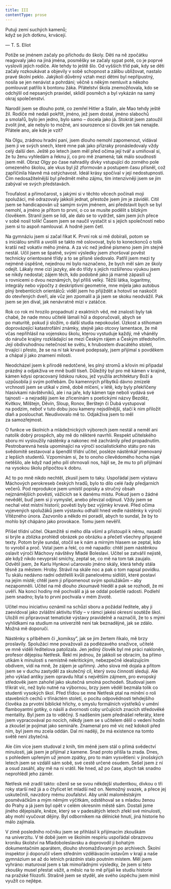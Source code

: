 ```yaml
---
title: III
contentType: prose
---
```


<section>

Putuji zemí suchých kamenů;  
když se jich dotknu, krvácejí.

— T. S. Eliot

Potíže se jménem začaly po příchodu do školy. Děti na ně zpočátku reagovaly jako na jiná jména, posměšky se začaly sypat poté, co je poprvé vyslovili jejich rodiče. Ale tehdy to ještě šlo. Od vyšších tříd pak, kdy se děti začaly rozkoukávat a objevily v sobě schopnost a zálibu ubližovat, nastalo pravé školní peklo. Jakýkoli důvěrný vztah mezi dětmi byl nepřípustný, nosila se jen nenávist a pohrdání; věčně s někým nemluvit a někoho pomlouvat patřilo k bontonu žáka. Přátelství škola znemožňovala, kdo se odchýlil od nepsaných pravidel, sklidil posměch a byl vykázán na samý okraj společenství.

Narodil jsem se dlouho poté, co zemřel Hitler a Stalin, ale Mao tehdy ještě žil. Rodiče mě nedali pokřtít, jméno, jež jsem dostal, jméno slabochů a smolařů, bylo jen jedno, bylo samo – docela jako já. Stokrát jsem zatoužil zvolit jiné, ale nebylo to možné, ani sourozence si člověk jen tak nenajde. Přátele ano, ale kde je vzít?

Na Olgu, zrádnou hradní paní, jsem dlouho nemohl zapomenout, vídával jsem ji ve svých snech, které mne pak jako přízraky pronásledovaly vždy celý další den. Ještě po letech jsem měl před očima její tvář a umiňoval si, že tu ženu vyhledám a řeknu jí, co pro mě znamená; tak málo soudnosti jsem měl. Obraz Olgy po čase nahradily dívky vstupující do zorného pole omezeného školou, ale vkus byl již zformován a postupem času přísněl, což zapříčinila hlavně má ostýchavost. Ideál krásy spočíval v její nedostupnosti. Čím nedosažitelnější byl předmět mého zájmu, tím intenzivněji jsem se jím zabýval ve svých představách.

Troufalost a přímočarost, s jakými si v těchto věcech počínali moji spolužáci, mě odrazovaly jakkoli jednat, přestože jsem jim je záviděl. Cítil jsem se handicapován už samým svým jménem, ani představit bych se byl nemohl, a jméno je přitom to první, o co se musíte podělit s blízkým člověkem. Stranil jsem se lidí, ale dalo se to vydržet, sám jsem jich přece v sobě nosil tolik! Časem jsem se naučil vystačit si s jejich společností nebo jsem si to aspoň namlouval. A hodně jsem četl.

Na gymnáziu jsem si začal říkat K. První rok si mě dobírali, potom se s iniciálou smířili a uvolili se takto mě oslovovat, bylo to koneckonců o tolik kratší než vokativ mého jména. A za víc než jediné písmeno jsem jim stejně nestál. Učil jsem se špatně, svými výsledky jsem zhoršoval pověst technicky orientované třídy a to se přísně sledovalo. Patřil jsem mezi ty nejméně úspěšné, nejednou mi bylo naznačeno, že bych měl sám ze školy odejít. Lákaly mne cizí jazyky, ale do třídy s jejich rozšířenou výukou jsem se nikdy nedostal; zájem těch, kdo podobně jako já marně zápasili už s rovnicemi o dvou neznámých, byl příliš velký. Těžší látka, logaritmy, integrály nebo výpočty z deskriptivní geometrie, mne míjela jako autobus plný brebentících orientálců: viděl jsem ho přijíždět a hotovil se naskočit do otevřených dveří, ale vůz jen zpomalil a já jsem se skoku neodvážil. Pak jsem se jen díval, jak nenávratně mizí v zatáčce.

Rok co rok mi hrozilo propadnutí z exaktních věd, mé znalosti byly tak chabé, že nade mnou učitelé lámali hůl a doporučovali, abych se po maturitě, pokud ji složím, o další studia nepokoušel. Úzkost a stihomam doprovázející katastrofální známky, stejně jako otcovy lamentace, že mě včas nepřihlásil na vojenskou školu, kterou vystuduje každý, mě vháněly do náruče krajiny rozkládající se mezi Českým rájem a Českým středohořím. Její obdivuhodnou netečnost ke světu, k hrubostem dvacátého století, trvající i přesto, že se na ní tak krvavě podepsaly, jsem přijímal s povděkem a chápal ji jako znamení milosti.

Neodcházel jsem k přírodě nedotčené, les plný stromů a křovin mi připadal prázdný a odjakživa ve mně budil tíseň. Důležitý byl pro mě kámen v krajině, kámen kdysi opracovaný lidskou rukou, jež využila architektury Boží a uzpůsobila ji svým potřebám. Do kamenných příbytků dávno zmizelé vrchnosti jsem se utíkal v zimě, době mlčení, v létě, kdy byly překřičeny hlasivkami návštěvníků, ale i na jaře, kdy kámen taje neboli vydává své tajnosti – a nejraději jsem ke zříceninám s poetickými názvy Bezděz, Kvítkov, Milštejn, Děvín, Sloup, Ronov, Berštejn či Dubá vystupoval na podzim, neboť v tuto dobu jsou kameny nejsdílnější, stačí k nim přiložit dlaň a poslouchat. Neudivovalo mě to. Odjakživa jsem to měl za samozřejmost.

O funkce ve školních a mládežnických výborech jsem nestál a neměl ani natolik dobrý prospěch, aby mě do některé navrhli. Respekt učitelského sboru mi vysloužily nástěnky a nakonec mě zachránily před propadnutím. Pestrobarevná hesla upomínající na výročí socialistického státu pro nás svědomitě sestavoval a špendlil třídní učitel, posléze nástěnkář jmenovaný z lepších studentů. Vzpomínám si, že to onoho cílevědomého hocha nijak netěšilo, ale když nad jeho pílí ohrnovali nos, hájil se, že mu to při přijímání na vysokou školu připočtou k dobru.

Ač to po mně nikdo nechtěl, zkusil jsem to taky. Uspořádal jsem výstavu Máchových perokreseb českých hradů, bylo to dílo celé řady předjarních večerů. Pod reprodukce jsem umístil popisky a stručný obsah nejznámějších pověstí, vážících se k danému místu. Pokud jsem o žádné nevěděl, buď jsem si ji vymyslel, anebo převzal odjinud. Vždy jsem se nechal vést místní historií; pověsti byly bez výjimky krvavé. Před očima vyjevených spolužáků jsem výstavku odhalil hned vedle nástěnky k výročí Vítězného února. Zazvonilo a někdo mi poradil, abych to sundal, že by to mohlo být chápáno jako provokace. Tomu jsem nevěřil.

Přišel třídní učitel. Okamžitě si mého díla všiml a přistoupil k němu, nasadil si brýle a zblízka prohlédl obrázek po obrázku a přečetl všechny připojené texty. Potom brýle sundal, otočil se k nám a mírným hlasem se zeptal, kdo to vyrobil a proč. Vstal jsem a řekl, co mě napadlo: chtěl jsem nástěnkou oslavit výročí Máchovy návštěvy Mladé Boleslavi. Učitel se zatvářil nejistě, ale když nikdo nevyprskl smíchy, zeptal se, co mě na tom tak zaujalo. Odvětil jsem, že Karlu Hynkovi učarovalo jméno skály, která tehdy stála těsně za městem: Hroby. Strávil na skále noc a pak o tom napsal povídku. Tu skálu nedávno radní odstřelili kvůli panelovému sídlišti, které postaví na jejím místě; chtěl jsem ji připomenout svým spolužákům – aby nezapomněli. Učitel na mě dlouho zkoumavě hleděl a pak se roz­hodl, že mi uvěří. Na konci hodiny mě pochválil a já se oddal pošetilé radosti. Podlehl jsem snadno; byla to první pochvala v mém životě.

Učitel mou iniciativu oznámil na schůzi sboru a požádal ředitele, aby ji zaevidoval jako zvláštní aktivitu třídy – v rámci jakési okresní soutěže škol. Uložili mi připravovat tematické výstavy pravidelně a naznačili, že to s mými vyhlídkami na studium na univerzitě není tak beznadějné, jak se zdálo. Možná mě doporučí.

Nástěnky s příběhem či „komiksy”, jak se jim žertem říkalo, mě brzy proslavily. Spolužáci mne považovali za podlézavého snaživce, učitelé ve mně viděli ředitelova patolízala. Jen jediný člověk byl mé práci nakloněn, profesor dějepisu Netřesk. Řekl mi jednou, že jakkoli se obracím, ba přímo utíkám k minulosti s nemístně nekritickým, nebezpečně idealizujícím obdivem, vidí na mně, že zájem je upřímný. Jeho slova mě dojala a přitom jsem se v duchu zastyděl za skutečný cíl, který svou činností sleduji. Ale jeho výklad antiky jsem opravdu hltal s největším zájmem, pro evropský středověk jsem zahořel jako skutečná smolná pochodeň. Studoval jsem třikrát víc, než bylo nutné na výbornou, brzy jsem věděl bezmála tolik co studenti vysokých škol. Před třídou se mne Netřesk ptal na mínění o roli stavebních cechů v třináctém století, o pocitu odpovědnosti tehdejšího člověka za prvotní biblické hříchy, o smyslu formálních výstřelků v umění flamboyantní gotiky, o násilí a dvornosti coby určujících znacích středověké mentality. Byl jsem za to vděčný. S nadšením jsem přednášel referáty, které jsem vypracovával po nocích, někdy jsem se s učitelem dělil o vedení hodin a zkoušel je pojímat jako semináře. Znamenal pro mě víc než kdokoli před ním, byl jsem mu zcela oddán. Dal mi naději, že má existence na tomto světě není zbytečná.

Ale čím více jsem studoval z knih, tím méně jsem stál o přímá svědectví minulosti, jak jsem je přijímal z kamene. Snad proto přišla ta zrada. Dnes, s pohledem upřeným už jenom zpátky, pro to mám vysvětlení: v jinošských letech jsem se vzdálil sám sobě, své cestě určené osudem. Sešel jsem z ní a osud zasáhl, aby mě na ni vrátil. Ne hned, až po čase, abych tak snadno neprohlédl jeho záměr.

Netřesk mě zradil takto: oženil se se svou někdejší studentkou, dívkou o tři roky starší než já a o čtyřicet let mladší než on. Nemožný svazek, a přece jej uskutečnili, navzdory mému zoufalství. Aby unikl maloměstským posměváčkům a mým němým výčitkám, odstěhoval se s mladou ženou do Prahy a já jsem byl opět v celém okresním městě sám. Dostali jsme jiného dějepisáře, kněze, který se v padesátých letech zřekl své minulosti, aby mohl vyučovat dějiny. Byl odborníkem na dělnické hnutí, jiná historie ho málo zajímala.

V zimě posledního ročníku jsem se přihlásil k přijímacím zkouškám na univerzitu. V té době jsem ve školním respiriu uspořádal obrazovou kroniku školství na Mladoboleslavsku a doprovodil ji bohatým dokumentačním aparátem, dlouho shromažďovaným po archivech. Školní inspektor ji doporučil všem středním vzdělávacím ústavům v kraji a naše gymnázium se až do letních prázdnin stalo poutním místem. Měl jsem vyhráno: maturoval jsem s tak mimořádnými výsledky, že jsem si této zkoušky musel přestat vážit, a měsíc na to mě přijali ke studiu historie na pražské filozofii. Strašně jsem se styděl, ale svého úspěchu jsem mínil využít co nejlépe.

</section>
